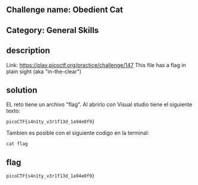 ## Challenge name: Obedient Cat

## Category: General Skills

## description
Link: https://play.picoctf.org/practice/challenge/147
This file has a flag in plain sight (aka "in-the-clear")


## solution
EL reto tiene un archivo "flag".
Al abrirlo con Visual studio tiene el siguiente texto:
```
picoCTF{s4n1ty_v3r1f13d_1a94e0f9}
```
Tambien es posible con el siguiente codigo en la terminal:

```cat flag```

## flag
```
picoCTF{s4n1ty_v3r1f13d_1a94e0f9}
```